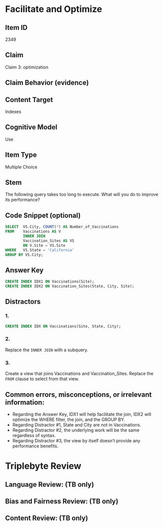 # Facilitate and Optimize

## Item ID
2349

## Claim
Claim 3: optimization

## Claim Behavior (evidence)

## Content Target
Indexes

## Cognitive Model
Use

## Item Type
Multiple Choice

## Stem
The following query takes too long to execute. What will you do to improve its performance?

## Code Snippet (optional)
```SQL
SELECT  VS.City, COUNT(*) AS Number_of_Vaccinations
FROM    Vaccinations AS V 
		INNER JOIN 
		Vaccination_Sites AS VS
		ON V.Site = VS.Site
WHERE   VS.State = 'California'
GROUP BY VS.City;
```

## Answer Key
```SQL
CREATE INDEX IDX1 ON Vaccinations(Site);
CREATE INDEX IDX2 ON Vaccination_Sites(State, City, Site); 
```

## Distractors
### 1.
```SQL
CREATE INDEX IDX ON Vaccinations(Site, State, City);
```

### 2.
Replace the `INNER JOIN` with a subquery.

### 3.
Create a view that joins Vaccinations and Vaccination_Sites. Replace the `FROM` clause to select from that view.

## Common errors, misconceptions, or irrelevant information:
- Regarding the Answer Key, IDX1 will help facilitate the join, IDX2 will optimize the WHERE filter, the join, and the GROUP BY.
- Regarding Distractor #1, State and City are not in Vaccinations.
- Regarding Distractor #2, the underlying work will be the same regardless of syntax.
- Regarding Distractor #3, the view by itself doesn’t provide any performance benefits.

# Triplebyte Review


## Language Review: (TB only)


## Bias and Fairness Review: (TB only)


## Content Review: (TB only)

